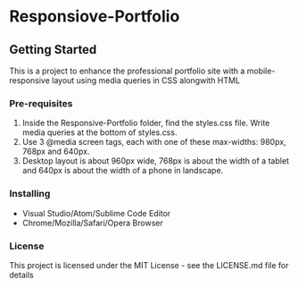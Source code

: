 # Responsiove-Portfolio

## Getting Started
This is a project to enhance the professional portfolio site with a mobile-responsive layout using media queries in CSS alongwith HTML

### Pre-requisites

1. Inside the Responsive-Portfolio folder, find the styles.css file. Write media queries at the bottom of styles.css.
2. Use 3 @media screen tags, each with one of these max-widths: 980px, 768px and 640px.
3. Desktop layout is about 960px wide, 768px is about the width of a tablet and 640px is about the width of a phone in   landscape.

### Installing
* Visual Studio/Atom/Sublime Code Editor 
* Chrome/Mozilla/Safari/Opera Browser


### License
This project is licensed under the MIT License - see the LICENSE.md file for details
